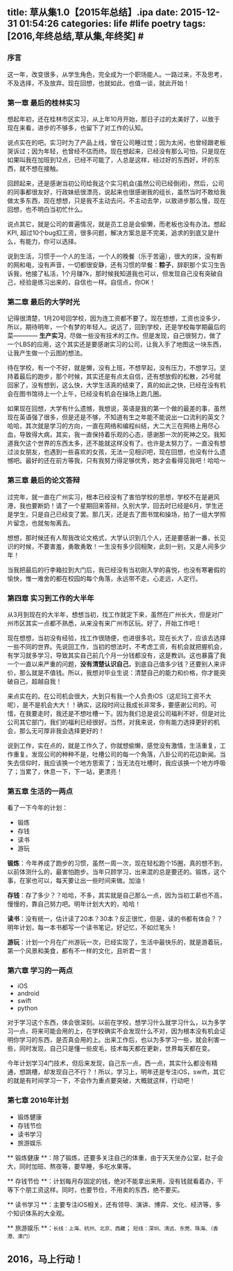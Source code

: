 title: 草从集1.0【2015年总结】.ipa
date: 2015-12-31 01:54:26
categories: life #life poetry
tags: [2016,年终总结,草从集,年终奖]  # <!--more-->
---


### 序言
这一年，改变很多，从学生角色，完全成为一个职场能人。一路过来，不及思考，不及选择，不及放弃。现在回想，也就如此，也值一谈，就此开始！


### 第一章 **最后的桂林实习**
想起年初，还在桂林市区实习，从上年10月开始，那日子过的太美好了，以致于现在来看，进步的不够多，也留下了对工作的认知。

说点实在的吧。实习时为了产品上线，曾在公司睡过觉；因为太闲，也曾经跟老板哭诉过；因为年轻，也曾经不估而终。现在想起来，已经没有那么可怕，只是现在如果叫我在加班到12点，已经不可能了，人总是这样，经过好的东西好，坏的东西，就不想在接触。

<!--more-->

回顾起来，还是感谢当初公司给我这个实习机会(虽然公司已经倒闭)，然后，公司的同事都很友好，行政妹纸很漂亮，说起来也很感谢我的组长，虽然当时不敢给我做太多东西，现在想想，只是我不主动去问，不主动去学，以致进步那么慢，现在回想，也不明白当初忙什么。

说点其它，就是公司的普遍情况，就是员工总是会偷懒，而老板也没有办法。想起KPI, 超过10个bug扣工资，很多问题，解决方案总是不完美，追求的到底又是什么，有能力，你可以选择。

说到生活，习惯于一个人的生活，一个人的晚餐（乐于苦逼），很大的床，没有断的网和电，没有声音，一切都很安静，还有习惯的早餐：**粽子**，辞职那个实习生告诉我，他接了私活，1个月赚7k，那时候我知道我也可以，但发现自己没有突破自己，经验是练习出来的，自信也一样。自信点，你OK！



### 第二章 **最后的大学时光**
记得很清楚，1月20号回学校，因为连工资都不要了。现在想想，工资也没多少，所以，期待明年，一个有梦的年轻人。说远了，回到学校，还是学校每学期最后的菜———— **生产实习**，尽做一些没有技术的工作。但是发现，自己很努力，做了一个LBS的应用，这个其实还是要感谢实习的公司，让我入手了地图这一块东西，让我产生做一个云图的想法。

待在学校，有一个不好，就是懒，没有上班，不想早起，没有压力，不想学习。坚持着最后的跑步，那个时候，其实还是有点太自信，还有想放假的松散，25号就回家了，没有想到，这么快，大学生活真的结束了，真的如此之快，已经在没有机会在图书馆待上一个上午，已经没有机会在操场上跑几圈。

如果现在回想，大学有什么遗憾，我想说，英语是我的第一个做的最差的事，虽然现在英语强了很多，但是还是不够，不知道有生之年能不能说出一口流利的英文？哈哈，其次就是学习的方向，一直在网络和编程纠结，大二大三在网络上用尽心血，导致得大病，其实，我一直保持着乐观的心态，感谢那一次的死神之交。我知道我欠这个世界的东西太多，还不能就这样没有了。也许是太努力了，一直没有想过淡女朋友，也遇到一些喜欢的女孩，无法一见相识吧，现在回想，也没有什么遗憾吧。最好的还在前方等我，只有我努力得足够优秀，她才会看得见我吧！哈哈～



### 第三章 **最后的论文答辩**
过完年，就一直在广州实习，根本已经没有了害怕学校的思想，学校不在是避风港，我也要断奶！请了一个星期回来答辩，久别大学，回去时已经是6月，学生还是学生，只是自己已经变了罢。那几天，还是去了图书馆和操场，拍了一组大学照片留念，也就匆匆离去。

想想，那时候还有人帮我改论文格式，大学认识到几个人，还是要感谢一番，长见识的时候，不要害羞，勇敢勇敢！一生没有多少回相聚，此刻一别，又是人间多少年！

当我把最后的行李箱拉到大门后，我已经没有当初刚入学的喜悦，也没有寒暑假的愉快，惟一难舍的都在校园的每个角落，永远带不走。心走远，人定行。



### 第四章 **实习到工作的大半年**
从3月到现在的大半年，想想当初，找工作就定下来，虽然在广州长大，但是对广州市区其实一点都不熟悉，从来没有来广州市区玩。好了，开始工作吧！

现在想想，当初没有经验，找工作很随便，也进很多坑，现在长大了，应该去选择一些不同的世界。先说回工作，当初的想法时，不考虑工资，有机会就把握机会，有学习就多学习，导致其实自己前几个月一分钱都没有，这是教训。这也暴露了我一个一直以来严重的问题，**没有清楚认识自己**，到底自己值多少钱？还要别人来评价，那么就是不值钱。所以，我想对毕业生说：清楚自己的能力和价格，你才能突破自己，超越自我！

来点实在的。在公司机会很大，大到只有我一个人负责iOS（这尼玛工资不大呢），是不是机会大大！！确实，这段时间让我成长非常多，要感谢公司的。可惜，在我要走时，我还是不想吐槽一下。因为我们总是说公司福利不好，但是对比公司其它部门，我们的福利已经很好。当然，对我来说，你有能力选择更好的机会，那么无可厚非我会选择更好的！

说到工作，实在点的，就是工作久了，你就想偷懒，感觉没有激情，生活重复，工作重复。发现公司的种种不是，吐槽公司的每一个角落，八卦公司的花边新闻。当失去信仰时，我应该换一个地方思索了；当无法在吐槽时，我应该换一个地方呼吸了；当累了，休息一下，下一站，更漂亮！



### 第五章 **生活的一两点**
看了一下今年的计划：

- 锻炼
- 存钱
- 读书
- 游玩


**锻炼**：今年养成了跑步的习惯，虽然一周一次，现在轻松跑个15圈，真的想不到，以前体测什么的，最害怕跑步。当年只顾学习，出来混的总是要还的。锻炼，这个事，在家也可以，每天要让出一些时间来做。加油！

**存钱**：存了多少？？哈哈，不多，其实就是自己那么一点，因为当初工薪也不高，慢慢的，靠自己努力吧。明年计划大大的，哈哈！

**读书**：没有统一，估计读了20本？30本？反正很忙，但是，读的书都有体会？？明年计划，每一本书都写一个读书笔记，好记忆，不如烂笔头！

**游玩**：计划一个月在广州游玩一次，已经实现了，生活中最快乐的，就是游着玩，第一个风景和美食，都有不一样的文化，且听君一言！



### 第六章 **学习的一两点**
- iOS
- android
- swift
- python

对于学习这个东西，体会很深刻。以前在学校，想学习什么就学习什么，以为多学习一点，将来可能会用的上，在学校确实不会发现什么不对，因为根本没有机会证明你学习的东西，是否真会用的上。出来工作后，也以为多学习一些，就会利害一些，同时发现，自己只是懂一些皮毛，技术每天都在更新，世界每天都在变。

今年计划学习4门技术，但后来发现，自己东一点，西一点，其实什么都没有精通，想跳槽，却发现自己不行？！所以，学习上，明年还是专注iOS，swift，其它的就是有时间学习一下，不会作为重点要突破，大概就这样，行动吧！



### 第七章 **2016年计划**

- 锻炼健康
- 存钱节俭
- 读书学习
- 旅游娱乐


** 锻炼健康 **：除了锻炼，还要多关注自己的体重，由于天天坐办公室，肚子会大，同时加班、熬夜等，要早睡，多吃水果等。

** 存钱节俭 **：计划每月存固定的钱，绝对不能拿出来用，没有钱就看着办，干等下个朋工资这样。同时，也要节俭，不用卖的东西，绝不要买。

** 读书学习 **：主要专注iOS相关，还有领导、演讲、博弈、文化、经济等，多个知识体系的大全观。

** 旅游娱乐 **：``长线：上海、杭州、北京、西藏``； ``短线：深圳、清远、东莞、珠海、（香港、澳门）``



## 2016，马上行动！


















